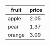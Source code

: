 | fruit  | price  |
|--------|--------|
| apple  | 2.05   |
| pear   | 1.37   |
| orange | 3.09   |
